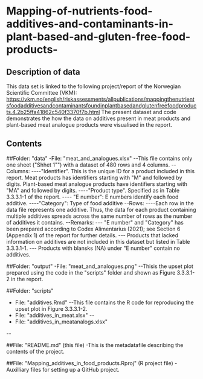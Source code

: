 # Mapping-of-nutrients-food-additives-and-contaminants-in-plant-based-and-gluten-free-food-products-

## Description of data
This data set is linked to the following project/report of the Norwegian Scientific Committee (VKM): <https://vkm.no/english/riskassessments/allpublications/mappingthenutrientsfoodadditivesandcontaminantsfoundinplantbasedandglutenfreefoodproducts.4.2b25ffa41862c540f3370f7b.html>
The present dataset and code demonstrates the how the data on additives present in meat products and plant-based meat analogue products were visualised in the report.

## Contents

##Folder: "data"
-File: "meat_and_analogues.xlsx"
--This file contains only one sheet ("Shhet 1"") with a dataset of 480 rows and 4 columns.
--Columns:
----"Identifier". This is the unique ID for a product included in this report. Meat products has identifiers starting with "M" and followed by digits. Plant-based meat analogue products have identifiers starting with "MA" and followed by digits.
----"Product type". Specified as in Table 3.3.3.1-1 of the report.
---- "E number": E numbers identify each food additive.
----"Category": Type of food additive
--Rows:
----Each row in the data file represents one additive. Thus, the data for each product containing multiple additives spreads across the same number of rows as the number of additives it contains.
--Remarks: 
--- "E number" and "Category" has been prepared according to Codex Alimentarius (2021); see Section 6 (Appendix 1) of the report for further details.
--- Products that lacked information on additives are not included in this dataset but listed in Table 3.3.3.1-1.
--- Products with blansks (NA) under "E number" contain no additives.

##Folder: "output"
-File: "meat_and_analogues.png"
--Thisis the upset plot prepared using the code in the "scripts" folder and shown as Figure 3.3.3.1-2 in the report.

##Folder: "scripts"
- File: "additives.Rmd"
--This file contains the R code for reproducing the upset plot in Figure 3.3.3.1-2.
- File: "additives_in_meat.xlsx"
--
- File: "additives_in_meatanalogs.xlsx"

--

##File: "README.md" (this file)
-This is the metadatafile describing the contents of the project.

##File: "Mapping_additives_in_food_products.Rproj" (R project file)
-Auxilliary files for setting up a GitHub project.